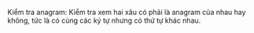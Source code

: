 Kiểm tra anagram: Kiểm tra xem hai xâu có phải là anagram của nhau hay không, tức là có cùng các ký tự nhưng có thứ tự khác nhau.